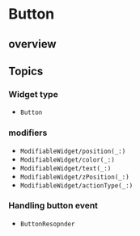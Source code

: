 # Button

## overview

## Topics

### Widget type

- ``Button``

### modifiers

- ``ModifiableWidget/position(_:)``
- ``ModifiableWidget/color(_:)``
- ``ModifiableWidget/text(_:)``
- ``ModifiableWidget/zPosition(_:)``
- ``ModifiableWidget/actionType(_:)``

### Handling button event

- ``ButtonResopnder``
